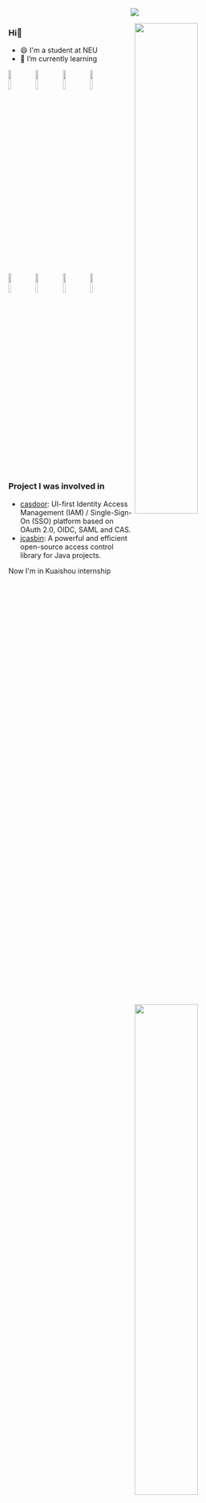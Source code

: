 <p align="center"><img src="https://i.imgur.com/A6bWGFl.gif"/></p>
<img width="50%" align="right" src="https://github-readme-stats.vercel.app/api?username=OutOfEastGate&show_icons=true&hide_border=true" />

### Hi👋 

- 😄 I'm a student at NEU
- 🌱 I’m currently learning 

<code><img width="10%" src="https://www.vectorlogo.zone/logos/java/java-ar21.svg"></code>
<code><img width="10%" src="https://www.vectorlogo.zone/logos/golang/golang-icon.svg"></code>
<code><img width="10%" src="https://www.vectorlogo.zone/logos/springio/springio-ar21.svg"></code>
<code><img width="10%" src="https://www.vectorlogo.zone/logos/docker/docker-official.svg"></code>

<code><img width="10%" src="https://www.vectorlogo.zone/logos/mysql/mysql-official.svg"></code>
<code><img width="10%" src="https://www.vectorlogo.zone/logos/redis/redis-official.svg"></code>
<code><img width="10%" src="https://www.vectorlogo.zone/logos/mongodb/mongodb-ar21.svg"></code>
<code><img width="10%" src="https://www.vectorlogo.zone/logos/postgresql/postgresql-ar21.svg"></code>




<img width="50%" align="right" src="https://github-readme-stats.vercel.app/api/top-langs/?username=OutOfEastGate&theme=dark&layout=compact">

### Project I was involved in
- [casdoor](https://github.com/casdoor/casdoor): UI-first Identity Access Management (IAM) / Single-Sign-On (SSO) platform based on OAuth 2.0, OIDC, SAML and CAS.
- [jcasbin](https://github.com/casbin/jcasbin): A powerful and efficient open-source access control library for Java projects.

Now I'm in Kuaishou internship
